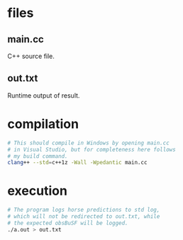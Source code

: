 # files

## main.cc
C++ source file.

## out.txt
Runtime output of result.

# compilation
```sh
# This should compile in Windows by opening main.cc
# in Visual Studio, but for completeness here follows
# my build command.
clang++ --std=c++1z -Wall -Wpedantic main.cc
```

# execution
```sh
# The program logs horse predictions to std log,
# which will not be redirected to out.txt, while
# the expected obsBuSF will be logged.
./a.out > out.txt
```
